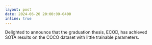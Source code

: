 ```yaml
---
layout: post
date: 2024-06-20 20:00:00-0400
inline: true
---
```

Delighted to announce that the graduation thesis, ECOD, has achieved SOTA results on the COCO dataset with little trainable parameters.

